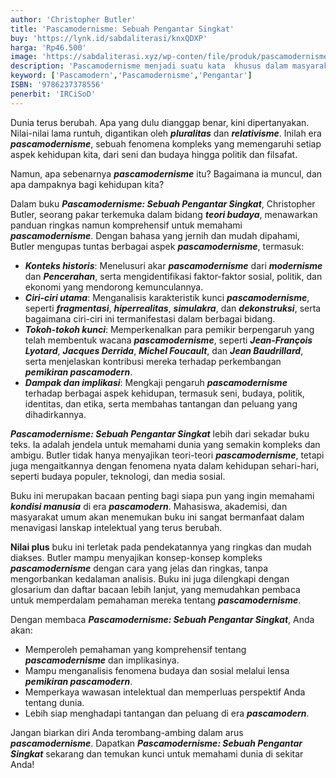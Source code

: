 ```yaml
---
author: 'Christopher Butler'
title: 'Pascamodernisme: Sebuah Pengantar Singkat'
buy: 'https://lynk.id/sabdaliterasi/knxQDXP'
harga: 'Rp46.500'
image: 'https://sabdaliterasi.xyz/wp-conten/file/produk/pascamodernisme-sebuah-pengantar-singkat.jpg'
description: 'Pascamodernisme menjadi suatu kata  khusus dalam masyarakat kontemporer kita selama beberapa dasawarsa.'
keyword: ['Pascamodern','Pascamodernisme','Pengantar']
ISBN: '9786237378556'
penerbit: 'IRCiSoD'
---
```


<p>Dunia terus berubah. Apa yang dulu dianggap benar, kini dipertanyakan. Nilai-nilai lama runtuh, digantikan oleh <em><strong>pluralitas</strong></em> dan <em><strong>relativisme</strong></em>. Inilah era <em><strong>pascamodernisme</strong></em>, sebuah fenomena kompleks yang memengaruhi setiap aspek kehidupan kita, dari seni dan budaya hingga politik dan filsafat.</p><p>Namun, apa sebenarnya <em><strong>pascamodernisme</strong></em> itu? Bagaimana ia muncul, dan apa dampaknya bagi kehidupan kita?</p><p>Dalam buku <em><strong>Pascamodernisme: Sebuah Pengantar Singkat</strong></em>, Christopher Butler, seorang pakar terkemuka dalam bidang <em><strong>teori budaya</strong></em>, menawarkan panduan ringkas namun komprehensif untuk memahami <em><strong>pascamodernisme</strong></em>. Dengan bahasa yang jernih dan mudah dipahami, Butler mengupas tuntas berbagai aspek <em><strong>pascamodernisme</strong></em>, termasuk:</p><ul><li><em><strong>Konteks historis</strong></em>: Menelusuri akar <em><strong>pascamodernisme</strong></em> dari <em><strong>modernisme</strong></em> dan <em><strong>Pencerahan</strong></em>, serta mengidentifikasi faktor-faktor sosial, politik, dan ekonomi yang mendorong kemunculannya.</li><li><em><strong>Ciri-ciri utama</strong></em>: Menganalisis karakteristik kunci <em><strong>pascamodernisme</strong></em>, seperti <em><strong>fragmentasi</strong></em>, <em><strong>hiperrealitas</strong></em>, <em><strong>simulakra</strong></em>, dan <em><strong>dekonstruksi</strong></em>, serta bagaimana ciri-ciri ini termanifestasi dalam berbagai bidang.</li><li><em><strong>Tokoh-tokoh kunci</strong></em>: Memperkenalkan para pemikir berpengaruh yang telah membentuk wacana <em><strong>pascamodernisme</strong></em>, seperti <em><strong>Jean-François Lyotard</strong></em>, <em><strong>Jacques Derrida</strong></em>, <em><strong>Michel Foucault</strong></em>, dan <em><strong>Jean Baudrillard</strong></em>, serta menjelaskan kontribusi mereka terhadap perkembangan <em><strong>pemikiran pascamodern</strong></em>.</li><li><em><strong>Dampak dan implikasi</strong></em>: Mengkaji pengaruh <em><strong>pascamodernisme</strong></em> terhadap berbagai aspek kehidupan, termasuk seni, budaya, politik, identitas, dan etika, serta membahas tantangan dan peluang yang dihadirkannya.</li></ul><p><em><strong>Pascamodernisme: Sebuah Pengantar Singkat</strong></em> lebih dari sekadar buku teks. Ia adalah jendela untuk memahami dunia yang semakin kompleks dan ambigu. Butler tidak hanya menyajikan teori-teori <em><strong>pascamodernisme</strong></em>, tetapi juga mengaitkannya dengan fenomena nyata dalam kehidupan sehari-hari, seperti budaya populer, teknologi, dan media sosial.</p><p>Buku ini merupakan bacaan penting bagi siapa pun yang ingin memahami <em><strong>kondisi manusia</strong></em> di era <em><strong>pascamodern</strong></em>. Mahasiswa, akademisi, dan masyarakat umum akan menemukan buku ini sangat bermanfaat dalam menavigasi lanskap intelektual yang terus berubah.</p><p><strong>Nilai plus</strong> buku ini terletak pada pendekatannya yang ringkas dan mudah diakses. Butler mampu menyajikan konsep-konsep kompleks <em><strong>pascamodernisme</strong></em> dengan cara yang jelas dan ringkas, tanpa mengorbankan kedalaman analisis. Buku ini juga dilengkapi dengan glosarium dan daftar bacaan lebih lanjut, yang memudahkan pembaca untuk memperdalam pemahaman mereka tentang <em><strong>pascamodernisme</strong></em>.</p><p>Dengan membaca <em><strong>Pascamodernisme: Sebuah Pengantar Singkat</strong></em>, Anda akan:</p><ul><li>Memperoleh pemahaman yang komprehensif tentang <em><strong>pascamodernisme</strong></em> dan implikasinya.</li><li>Mampu menganalisis fenomena budaya dan sosial melalui lensa <em><strong>pemikiran pascamodern</strong></em>.</li><li>Memperkaya wawasan intelektual dan memperluas perspektif Anda tentang dunia.</li><li>Lebih siap menghadapi tantangan dan peluang di era <em><strong>pascamodern</strong></em>.</li></ul><p>Jangan biarkan diri Anda terombang-ambing dalam arus <em><strong>pascamodernisme</strong></em>. Dapatkan <em><strong>Pascamodernisme: Sebuah Pengantar Singkat</strong></em> sekarang dan temukan kunci untuk memahami dunia di sekitar Anda!</p>

